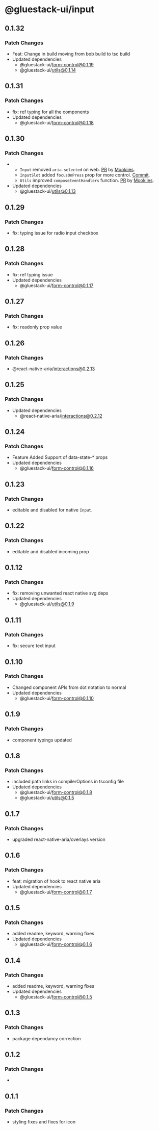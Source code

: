 # @gluestack-ui/input

## 0.1.32

### Patch Changes

- Feat: Change in build moving from bob build to tsc build
- Updated dependencies
  - @gluestack-ui/form-control@0.1.19
  - @gluestack-ui/utils@0.1.14

## 0.1.31

### Patch Changes

- fix: ref typing for all the components
- Updated dependencies
  - @gluestack-ui/form-control@0.1.18

## 0.1.30

### Patch Changes

- - `Input` removed `aria-selected` on web. [PR](https://github.com/gluestack/gluestack-ui/pull/2089) by [Mookiies](https://github.com/Mookiies).
  - `InputSlot` added `focusOnPress` prop for more control. [Commit](https://github.com/gluestack/gluestack-ui/commit/6cb3f1cc3e6e26b417f58f53cd8ef6f393f96138).
  - `Utils` improved `composeEventHandlers` function. [PR](https://github.com/gluestack/gluestack-ui/pull/2216) by [Mookiies](https://github.com/Mookiies).
- Updated dependencies
  - @gluestack-ui/utils@0.1.13

## 0.1.29

### Patch Changes

- fix: typing issue for radio input checkbox

## 0.1.28

### Patch Changes

- fix: ref typing issue
- Updated dependencies
  - @gluestack-ui/form-control@0.1.17

## 0.1.27

### Patch Changes

- fix: readonly prop value

## 0.1.26

### Patch Changes

- @react-native-aria/interactions@0.2.13

## 0.1.25

### Patch Changes

- Updated dependencies
  - @react-native-aria/interactions@0.2.12

## 0.1.24

### Patch Changes

- Feature
  Added Support of data-state-\* props
- Updated dependencies
  - @gluestack-ui/form-control@0.1.16

## 0.1.23

### Patch Changes

- editable and disabled for native `Input`.

## 0.1.22

### Patch Changes

- editable and disabled incoming prop

## 0.1.12

### Patch Changes

- fix: removing unwanted react native svg deps
- Updated dependencies
  - @gluestack-ui/utils@0.1.9

## 0.1.11

### Patch Changes

- fix: secure text input

## 0.1.10

### Patch Changes

- Changed component APIs from dot notation to normal
- Updated dependencies
  - @gluestack-ui/form-control@0.1.10

## 0.1.9

### Patch Changes

- component typings updated

## 0.1.8

### Patch Changes

- included path links in compilerOptions in tsconfig file
- Updated dependencies
  - @gluestack-ui/form-control@0.1.8
  - @gluestack-ui/utils@0.1.5

## 0.1.7

### Patch Changes

- upgraded react-native-aria/overlays version

## 0.1.6

### Patch Changes

- feat: migration of hook to react native aria
- Updated dependencies
  - @gluestack-ui/form-control@0.1.7

## 0.1.5

### Patch Changes

- added readme, keyword, warning fixes
- Updated dependencies
  - @gluestack-ui/form-control@0.1.6

## 0.1.4

### Patch Changes

- added readme, keyword, warning fixes
- Updated dependencies
  - @gluestack-ui/form-control@0.1.5

## 0.1.3

### Patch Changes

- package dependancy correction

## 0.1.2

### Patch Changes

-

## 0.1.1

### Patch Changes

- styling fixes and fixes for icon
